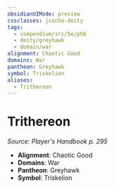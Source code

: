 ```yaml
---
obsidianUIMode: preview
cssclasses: json5e-deity
tags:
  - compendium/src/5e/phb
  - deity/greyhawk
  - domain/war
alignment: Chaotic Good
domains: War
pantheon: Greyhawk
symbol: Triskelion
aliases:
  - Trithereon
---
```

# Trithereon
*Source: Player's Handbook p. 295* 

- **Alignment**: Chaotic Good
- **Domains**: War
- **Pantheon**: Greyhawk
- **Symbol**: Triskelion
